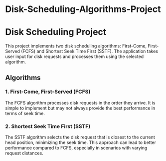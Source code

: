 # Disk-Scheduling-Algorithms-Project
# Disk Scheduling Project

This project implements two disk scheduling algorithms: First-Come, First-Served (FCFS) and Shortest Seek Time First (SSTF). The application takes user input for disk requests and processes them using the selected algorithm.

## Algorithms

### 1. First-Come, First-Served (FCFS)
The FCFS algorithm processes disk requests in the order they arrive. It is simple to implement but may not always provide the best performance in terms of seek time.

### 2. Shortest Seek Time First (SSTF)
The SSTF algorithm selects the disk request that is closest to the current head position, minimizing the seek time. This approach can lead to better performance compared to FCFS, especially in scenarios with varying request distances.
